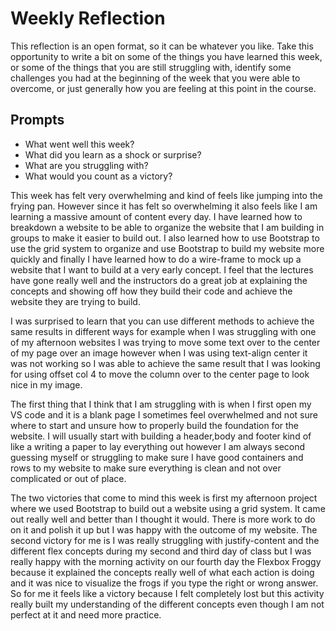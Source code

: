 # Weekly Reflection
This reflection is an open format, so it can be whatever you like. Take this opportunity to write a bit on some of the things you have learned this week, or some of the things that you are still struggling with, identify some challenges you had at the beginning of the week that you were able to overcome, or just generally how you are feeling at this point in the course.

## Prompts
- What went well this week?
- What did you learn as a shock or surprise?
- What are you struggling with?
- What would you count as a victory?


This week has felt very overwhelming and kind of feels like jumping into the frying pan. However since it has felt so overwhelming it also feels like I am learning a massive amount of content every day. I have learned how to breakdown a website to be able to organize the website that I am building in groups to make it easier to build out. I also learned how to use Bootstrap to use the grid system to organize and use Bootstrap to build my website more quickly and finally I have learned how to do a wire-frame to mock up a website that I want to build at a very early concept. I feel that the lectures have gone really well and the instructors do a great job at explaining the concepts and showing off how they build their code and achieve the website they are trying to build. 

I was surprised to learn that you can use different methods to achieve the same results in different ways for example when I was struggling with one of my afternoon websites I was trying to move some text over to the center of my page over an image however when I was using text-align center it was not working so I was able to achieve the same result that I was looking for using offset col 4 to move the column over to the center page to look nice in my image.


The first thing that I think that I am struggling with is when I first open my VS code and it is a blank page I sometimes feel overwhelmed and not sure where to start and unsure how to properly build the foundation for the website. I will usually start with building a header,body and footer kind of like a writing a paper to lay everything out however I am always second guessing myself or struggling to make sure I have good containers and rows to my website to make sure everything is clean and not over complicated or out of place. 



The two victories that come to mind this week is first my afternoon project where we used Bootstrap to build out a website using a grid system. It came out really well and better than I thought it would. There is more work to do on it and polish it up but I was happy with the outcome of my website. The second victory for me is I was really struggling with justify-content and the different flex concepts during my second and third day of class but I was really happy with the morning activity on our fourth day the Flexbox Froggy because it explained the concepts really well of what each action is doing and it was nice to visualize the frogs if you type the right or wrong answer. So for me it feels like a victory because I felt completely lost but this activity really built my understanding of the different concepts even though I am not perfect at it and need more practice.